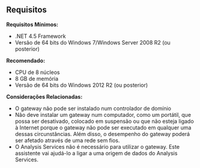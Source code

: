 ## <a name="requirements"></a>Requisitos
**Requisitos Mínimos:**

* .NET 4.5 Framework
* Versão de 64 bits do Windows 7/Windows Server 2008 R2 (ou posterior)

**Recomendado:**

* CPU de 8 núcleos
* 8 GB de memória
* Versão de 64 bits do Windows 2012 R2 (ou posterior)

**Considerações Relacionadas:**

* O gateway não pode ser instalado num controlador de domínio
* Não deve instalar um gateway num computador, como um portátil, que possa ser desativado, colocado em suspensão ou que não esteja ligado à Internet porque o gateway não pode ser executado em qualquer uma dessas circunstâncias. Além disso, o desempenho do gateway poderá ser afetado através de uma rede sem fios.
* O Analysis Services não é necessário para utilizar o gateway. Este assistente vai ajudá-lo a ligar a uma origem de dados do Analysis Services.

